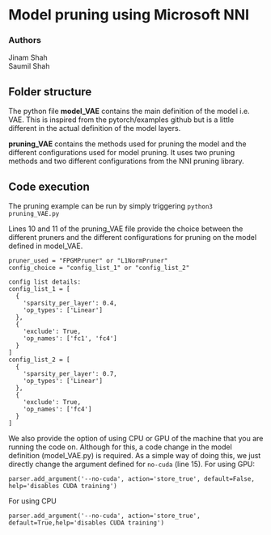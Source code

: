 # Model pruning using Microsoft NNI
### Authors
Jinam Shah </br>
Saumil Shah

## Folder structure

The python file **model_VAE** contains the main definition of the model i.e. VAE. This is inspired from the pytorch/examples github but is a little different in the actual definition of the model layers.

**pruning_VAE** contains the methods used for pruning the model and the different configurations used for model pruning. It uses two pruning methods and two different configurations from the NNI pruning library.

## Code execution
The pruning example can be run by simply triggering `python3 pruning_VAE.py`

Lines 10 and 11 of the pruning_VAE file provide the choice between the different pruners and the different configurations for pruning on the model defined in model_VAE.
```
pruner_used = "FPGMPruner" or "L1NormPruner"
config_choice = "config_list_1" or "config_list_2"

config list details:
config_list_1 = [
  {
    'sparsity_per_layer': 0.4,
    'op_types': ['Linear']
  }, 
  {
    'exclude': True,
    'op_names': ['fc1', 'fc4']
  }
]
config_list_2 = [
  {
    'sparsity_per_layer': 0.7,
    'op_types': ['Linear']
  }, 
  {
    'exclude': True,
    'op_names': ['fc4']
  }
]
```

We also provide the option of using CPU or GPU of the machine that you are running the code on. Although for this, a code change in the model definition (model_VAE.py) is required. As a simple way of doing this, we just directly change the argument defined for `no-cuda` (line 15).
For using GPU:
```
parser.add_argument('--no-cuda', action='store_true', default=False, help='disables CUDA training')
```
For using CPU
```
parser.add_argument('--no-cuda', action='store_true', default=True,help='disables CUDA training')
```
